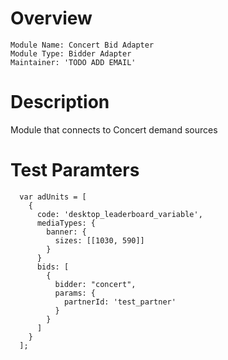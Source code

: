 # Overview

```
Module Name: Concert Bid Adapter
Module Type: Bidder Adapter
Maintainer: 'TODO ADD EMAIL'
```

# Description

Module that connects to Concert demand sources

# Test Paramters
```
  var adUnits = [
    {
      code: 'desktop_leaderboard_variable',
      mediaTypes: {
        banner: {
          sizes: [[1030, 590]]
        }
      }
      bids: [
        {
          bidder: "concert",
          params: {
            partnerId: 'test_partner'
          }
        }
      ]
    }
  ];
```